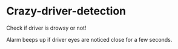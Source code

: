 # Crazy-driver-detection
Check if driver is drowsy or not!

Alarm beeps up if driver eyes are noticed close for a few seconds.
